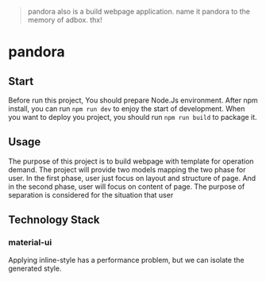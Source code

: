 > pandora also is a build webpage application. name it pandora to the memory of adbox. thx!

# pandora

## Start
Before run this project, You should prepare Node.Js environment. After npm install, you can run `npm run dev` to enjoy the start of development.
When you want to deploy you project, you should run `npm run build` to package it.

## Usage

The purpose of this project is to build webpage with template for operation demand. The project will provide two models mapping the two phase for user. In the first phase, user just focus on layout and structure of page. And in the second phase, user will focus on content of page. The purpose of separation is considered for the situation that user

## Technology Stack
### material-ui
Applying inline-style has a performance problem, but we can isolate the generated style.
